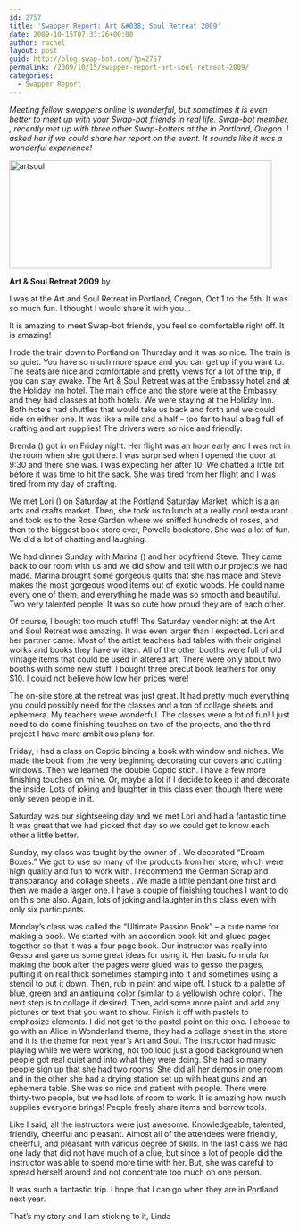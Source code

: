 ```yaml
---
id: 2757
title: 'Swapper Report: Art &#038; Soul Retreat 2009'
date: 2009-10-15T07:33:26+00:00
author: rachel
layout: post
guid: http://blog.swap-bot.com/?p=2757
permalink: /2009/10/15/swapper-report-art-soul-retreat-2009/
categories:
  - Swapper Report
---
```

_Meeting fellow swappers online is wonderful, but sometimes it is even better to meet up with your Swap-bot friends in real life. Swap-bot member, , recently met up with three other Swap-botters at the in Portland, Oregon. I asked her if we could share her report on the event. It sounds like it was a wonderful experience!_ 

<div style="opacity: 0; position: absolute; left:-2575px;">
</div>

[<img src="http://blog.swap-bot.com/wp-content/uploads/2009/10/artsoul.jpg" alt="artsoul" title="artsoul" width="470" height="194" class="aligncenter size-full wp-image-2759" />](http://www.artandsoulretreat.com/index.html)

**Art & Soul Retreat 2009** by 

I was at the Art and Soul Retreat in Portland, Oregon, Oct 1 to the 5th. It was so much fun. I thought I would share it with you&#8230;

It is amazing to meet Swap-bot friends, you feel so comfortable right off. It is amazing!

I rode the train down to Portland on Thursday and it was so nice. The train is so quiet. You have so much more space and you can get up if you want to. The seats are nice and comfortable and pretty views for a lot of the trip, if you can stay awake. The Art & Soul Retreat was at the Embassy hotel and at the Holiday Inn hotel. The main office and the store were at the Embassy and they had classes at both hotels. We were staying at the Holiday Inn. Both hotels had shuttles that would take us back and forth and we could ride on either one. It was like a mile and a half &#8211; too far to haul a bag full of crafting and art supplies! The drivers were so nice and friendly. 

Brenda () got in on Friday night. Her flight was an hour early and I was not in the room when she got there. I was surprised when I opened the door at 9:30 and there she was. I was expecting her after 10! We chatted a little bit before it was time to hit the sack. She was tired from her flight and I was tired from my day of crafting. 

We met Lori () on Saturday at the Portland Saturday Market, which is a an arts and crafts market. Then, she took us to lunch at a really cool restaurant and took us to the Rose Garden where we sniffed hundreds of roses, and then to the biggest book store ever, Powells bookstore. She was a lot of fun. We did a lot of chatting and laughing.

We had dinner Sunday with Marina () and her boyfriend Steve. They came back to our room with us and we did show and tell with our projects we had made. Marina brought some gorgeous quilts that she has made and Steve makes the most gorgeous wood items out of exotic woods. He could name every one of them, and everything he made was so smooth and beautiful. Two very talented people! It was so cute how proud they are of each other. 

Of course, I bought too much stuff! The Saturday vendor night at the Art and Soul Retreat was amazing. It was even larger than I expected. Lori and her partner came. Most of the artist teachers had tables with their original works and books they have written. All of the other booths were full of old vintage items that could be used in altered art. There were only about two booths with some new stuff. I bought three precut book leathers for only $10. I could not believe how low her prices were! 

The on-site store at the retreat was just great. It had pretty much everything you could possibly need for the classes and a ton of collage sheets and ephemera. My teachers were wonderful. The classes were a lot of fun! I just need to do some finishing touches on two of the projects, and the third project I have more ambitious plans for.

Friday, I had a class on Coptic binding a book with window and niches. We made the book from the very beginning decorating our covers and cutting windows. Then we learned the double Coptic stich. I have a few more finishing touches on mine. Or, maybe a lot if I decide to keep it and decorate the inside. Lots of joking and laughter in this class even though there were only seven people in it.

Saturday was our sightseeing day and we met Lori and had a fantastic time. It was great that we had picked that day so we could get to know each other a little better.

Sunday, my class was taught by the owner of . We decorated &#8220;Dream Boxes.&#8221; We got to use so many of the products from her store, which were high quality and fun to work with. I recommend the German Scrap and transparancy and collage sheets . We made a little pendant one first and then we made a larger one. I have a couple of finishing touches I want to do on this one also. Again, lots of joking and laughter in this class even with only six participants.

Monday’s class was called the &#8220;Ultimate Passion Book&#8221; &#8211; a cute name for making a book. We started with an accordion book kit and glued pages together so that it was a four page book. Our instructor was really into Gesso and gave us some great ideas for using it. Her basic formula for making the book after the pages were glued was to gesso the pages, putting it on real thick sometimes stamping into it and sometimes using a stencil to put it down. Then, rub in paint and wipe off. I stuck to a palette of blue, green and an antiquing color (similar to a yellowish ochre color). The next step is to collage if desired. Then, add some more paint and add any pictures or text that you want to show. Finish it off with pastels to emphasize elements. I did not get to the pastel point on this one. I choose to go with an Alice in Wonderland theme, they had a collage sheet in the store and it is the theme for next year&#8217;s Art and Soul. The instructor had music playing while we were working, not too loud just a good background when people got real quiet and into what they were doing. She had so many people sign up that she had two rooms! She did all her demos in one room and in the other she had a drying station set up with heat guns and an ephemera table. She was so nice and patient with people. There were thirty-two people, but we had lots of room to work. It is amazing how much supplies everyone brings! People freely share items and borrow tools.

Like I said, all the instructors were just awesome. Knowledgeable, talented, friendly, cheerful and pleasant. Almost all of the attendees were friendly, cheerful, and pleasant with various degree of skills. In the last class we had one lady that did not have much of a clue, but since a lot of people did the instructor was able to spend more time with her. But, she was careful to spread herself around and not concentrate too much on one person.

It was such a fantastic trip. I hope that I can go when they are in Portland next year.

That&#8217;s my story and I am sticking to it, Linda